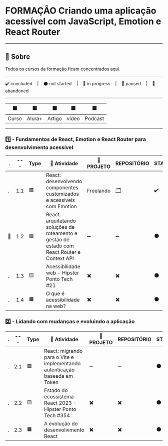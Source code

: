 # FORMAÇÃO Criando uma aplicação acessível com JavaScript, Emotion e React Router

---

## 📌 Sobre
  Todos os cursos da formação ficam concentrados aqui.

---

<p>
  ✔️ concluded &nbsp;&nbsp;&nbsp;|&nbsp;&nbsp;&nbsp;
  ⚫ not started &nbsp;&nbsp;&nbsp;|&nbsp;&nbsp;&nbsp;
  🔵 in progress &nbsp;&nbsp;&nbsp;|&nbsp;&nbsp;&nbsp;
  🔶 paused &nbsp;&nbsp;&nbsp;|&nbsp;&nbsp;&nbsp;
  🔴 abandoned 
</p>

---
| 🟪 | 🟦 | 🟫 | 🟥 | 🟨 |
| --- | --- | --- | --- | --- |
| Curso | Alura+ | Artigo | video | Podcast |

---

### 1️⃣ - Fundamentos de React, Emotion e React Router para desenvolvimento acessível
| . | --- | Type | 📘 Atividade | 🔗 PROJETO | REPOSITÓRIO | STATUS |
| --- | --- | --- | --- | --- | --- | --- |
| . | 1.1 | 🟪 | React: desenvolvendo componentes customizados e acessíveis com Emotion | Freelando | [🗂️](./React_ComponentesCustomizados_e_Acessiveis_com_Emotion/) | ✔️ |
| 🚩 | 1.2 | 🟪 | React: arquitetando soluções de roteamento e gestão de estado com React Router e Context API | ➖ | ➖ | ⚫ |
| . | 1.3 | 🟨 | Acessibilidade web - Hipster Ponto Tech #21 | ✖️ | ✖️ | ⚫ |
| . | 1.4 | 🟫 | O que é acessibilidade na web? | ✖️ | ✖️ | ⚫ |



### 2️⃣ - Lidando com mudanças e evoluindo a aplicação

| . | --- | Type | 📘 Atividade | 🔗 PROJETO | REPOSITÓRIO | STATUS |
| --- | --- | --- | --- | --- | --- | --- |
| . | 2.1 | 🟪 | React: migrando para o Vite e implementando autenticação baseada em Token | ➖ | ➖ | ⚫ |
| . | 2.2 | 🟨 | Estado do ecossistema React 2023 - Hipster Ponto Tech #354 | ✖️ | ✖️ | ⚫ |
| . | 2.3 | 🟫 | A evolução do desenvolvimento React | ✖️ | ✖️ | ⚫ |

